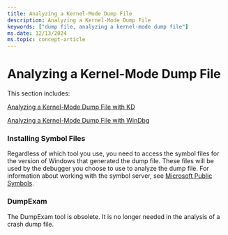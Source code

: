 ```yaml
---
title: Analyzing a Kernel-Mode Dump File
description: Analyzing a Kernel-Mode Dump File
keywords: ["dump file, analyzing a kernel-mode dump file"]
ms.date: 12/13/2024
ms.topic: concept-article
---
```


# Analyzing a Kernel-Mode Dump File

This section includes:

[Analyzing a Kernel-Mode Dump File with KD](analyzing-a-kernel-mode-dump-file-with-kd.md)

[Analyzing a Kernel-Mode Dump File with WinDbg](analyzing-a-kernel-mode-dump-file-with-windbg.md)

### Installing Symbol Files

Regardless of which tool you use, you need to access the symbol files for the version of Windows that generated the dump file. These files will be used by the debugger you choose to use to analyze the dump file. For information about working with the symbol server, see [Microsoft Public Symbols](microsoft-public-symbols.md).

### DumpExam

The DumpExam tool is obsolete. It is no longer needed in the analysis of a crash dump file.

